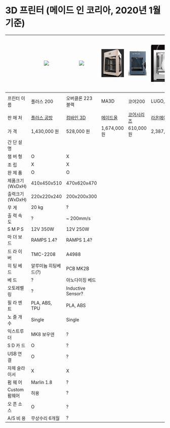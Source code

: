# 3D 프린터 (메이드 인 코리아, 2020년 1월 기준)

|   | <img src="images/plus200.png" width="150"> | <img src="images/overclone.png" width="150"> | <img src="images/ma300.png" width="150">| <img src="images/core200.png" width="150">| <img src="images/lugo_pro_m.png" width="150"> | <img src="images/cubicon_single_p.png" width="150"> | <img src="images/stick.png" width="150">| |
| ------------- | ------------- | ------------- | ------------- | ------------- | ------------- | ------------- | ------------- | ------------- |
| 프린터 이름  | 플러스 200  | 오버클론 223 블랙| MA3D | 코어200 | LUGO_PRO_M | CUBICON Single Plus | STICK | |
| 판  매  처 | [플러스 공방](https://smartstore.naver.com/diyplus) | [컴바인 3D](https://smartstore.naver.com/combine3d) | [메이드올](https://smartstore.naver.com/madeall) | [코어시리즈](https://smartstore.naver.com/coreserise)| [라온메이커](https://smartstore.naver.com/laonmaker)| [큐비콘](http://www.3dcubicon.com/)| [STICK](https://smartstore.naver.com/stick3d| |
| 가      격 | 1,430,000 원  | 528,000 원 | 1,674,000 원 | 610,000 원 | 2,387,000 원 | 3,520,000 원 | 1,450,000 원 | |
| 간 단 설 명 |   | | | | | | | |
| 챔  버  형 | O | X | | | | | | |
| 조      립 | X | X | | | | | | |
| 완  제  품 | O | O | | | | | | |
| 제품크기(WxDxH) | 410x450x510 | 470x620x470| | | | | | |
| 출력크기(WxDxH) | 220x220x240  | 200x200x300| | | | | | |
| 무    게 | 20 kg  | ? | | | | | | |
| 출 력 속 도 | ? | ~ 200mm/s | | | | | | |
| S M P S | 12V 350W | 12V 250W| | | | | | |
| 마 더 보 드 | RAMPS 1.4? | RAMPS 1.4? | | | | | | |
| 드 라 이 버 | TMC-2208 | A4988 | | | | | | |
| 히 팅 베 드 | 알루미늄 히팅베드(?) | PCB MK2B | | | | | | |
| 베      드 | ? | 아노다이징 베드 | | | | | | |
| 오토레벨링 | ? | Inductive Sensor? | | | | | | |
| 필 라 멘 트 | PLA, ABS, TPU | PLA, ABS | | | | | | |
| 노 즐 개 수 | Single | Single | | | | | | |
| 익스트루더 | MK8 보우덴 | ? | | | | | | |
| S D 카 드 | O | ? | | | | | | |
| USB 연 결 | O | ? | | | | | | |
| 자체 슬라이서 | X | X | | | | | | |
| 펌  웨  어 | Marlin 1.8 | ? | | | | | | |
| Custom 펌웨어 | 허용 | ? | | | | | | |
| 오 픈 소 스 | O | ? | | | | | | |
| A/S 비 용 | 무상수리 6개월 | ? | | | | | | |
